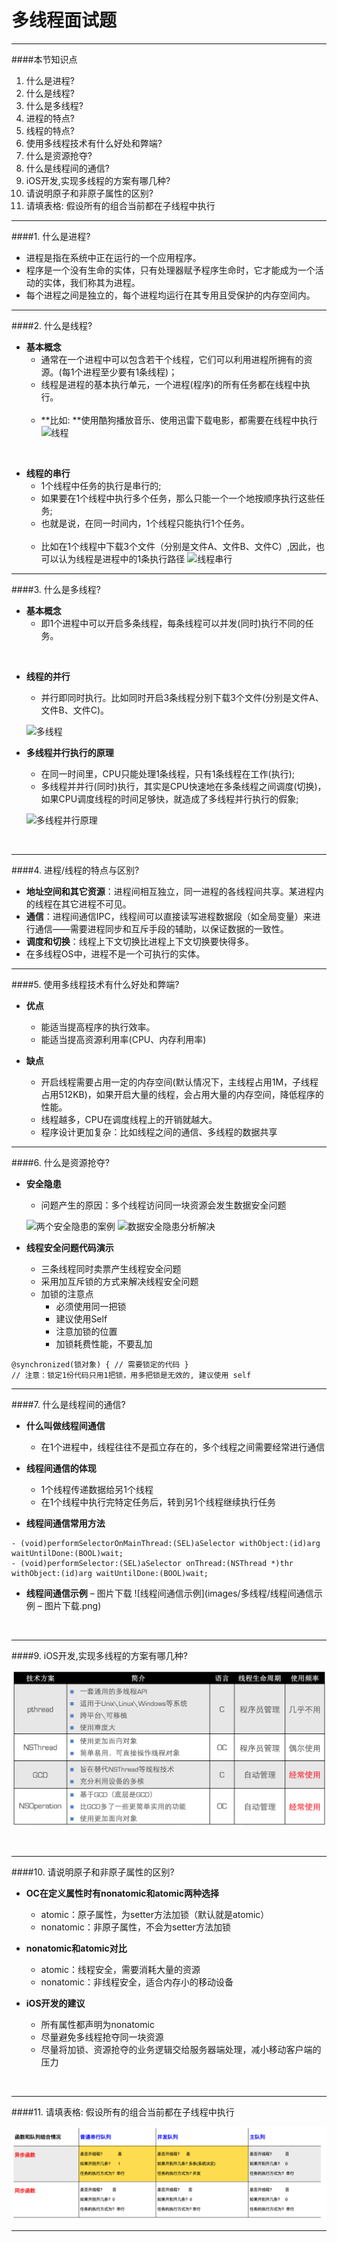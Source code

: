 # 多线程面试题

---

####本节知识点
1. 什么是进程?
2. 什么是线程?
3. 什么是多线程?
4. 进程的特点?
5. 线程的特点?
6. 使用多线程技术有什么好处和弊端?
7. 什么是资源抢夺?
8. 什么是线程间的通信?
9. iOS开发,实现多线程的方案有哪几种?
10. 请说明原子和非原子属性的区别?
11. 请填表格: 假设所有的组合当前都在子线程中执行



---

####1. 什么是进程?

- 进程是指在系统中正在运行的一个应用程序。
- 程序是一个没有生命的实体，只有处理器赋予程序生命时，它才能成为一个活动的实体，我们称其为进程。
- 每个进程之间是独立的，每个进程均运行在其专用且受保护的内存空间内。


--- 

####2. 什么是线程?

- **基本概念**
    - 通常在一个进程中可以包含若干个线程，它们可以利用进程所拥有的资源。(每1个进程至少要有1条线程)；
    - 线程是进程的基本执行单元，一个进程(程序)的所有任务都在线程中执行。
    <br/><br/>
    - **比如: **使用酷狗播放音乐、使用迅雷下载电影，都需要在线程中执行
    ![线程](../images/多线程/线程.png)

<br/>

- **线程的串行**
    - 1个线程中任务的执行是串行的;
    - 如果要在1个线程中执行多个任务，那么只能一个一个地按顺序执行这些任务;
    - 也就是说，在同一时间内，1个线程只能执行1个任务。
    <br/><br/>
    - 比如在1个线程中下载3个文件（分别是文件A、文件B、文件C）,因此，也可以认为线程是进程中的1条执行路径
    ![线程串行](../images/多线程/线程串行.png)

--- 

####3. 什么是多线程?

- **基本概念**
    - 即1个进程中可以开启多条线程，每条线程可以并发(同时)执行不同的任务。

<br/>

- **线程的并行**
    - 并行即同时执行。比如同时开启3条线程分别下载3个文件(分别是文件A、文件B、文件C)。

    ![多线程](../images/多线程/多线程.png)

- **多线程并行执行的原理**
    - 在同一时间里，CPU只能处理1条线程，只有1条线程在工作(执行);
    - 多线程并并行(同时)执行，其实是CPU快速地在多条线程之间调度(切换)，如果CPU调度线程的时间足够快，就造成了多线程并行执行的假象;

    ![多线程并行原理](../images/多线程/多线程并行原理.png)
<br/> 

--- 

####4. 进程/线程的特点与区别?

- **地址空间和其它资源**：进程间相互独立，同一进程的各线程间共享。某进程内的线程在其它进程不可见。
- **通信**：进程间通信IPC，线程间可以直接读写进程数据段（如全局变量）来进行通信——需要进程同步和互斥手段的辅助，以保证数据的一致性。
- **调度和切换**：线程上下文切换比进程上下文切换要快得多。
- 在多线程OS中，进程不是一个可执行的实体。


--- 

####5. 使用多线程技术有什么好处和弊端?

- **优点**
    - 能适当提高程序的执行效率。
    - 能适当提高资源利用率(CPU、内存利用率)


- **缺点**
    - 开启线程需要占用一定的内存空间(默认情况下，主线程占用1M，子线程占用512KB)，如果开启大量的线程，会占用大量的内存空间，降低程序的性能。
    - 线程越多，CPU在调度线程上的开销就越大。
    - 程序设计更加复杂：比如线程之间的通信、多线程的数据共享


--- 


####6. 什么是资源抢夺?


- **安全隐患**
    - 问题产生的原因：多个线程访问同一块资源会发生数据安全问题

    ![两个安全隐患的案例](../images/多线程/两个安全隐患的案例.png)
    ![数据安全隐患分析解决](../images/多线程/数据安全隐患分析解决.png)

- **线程安全问题代码演示**
    - 三条线程同时卖票产生线程安全问题
    - 采用加互斥锁的方式来解决线程安全问题
    - 加锁的注意点
        - 必须使用同一把锁
        - 建议使用Self
        - 注意加锁的位置
        - 加锁耗费性能，不要乱加

```objc
@synchronized(锁对象) { // 需要锁定的代码 }
// 注意：锁定1份代码只用1把锁，用多把锁是无效的, 建议使用 self
```


--- 

####7. 什么是线程间的通信?
- **什么叫做线程间通信**
    - 在1个进程中，线程往往不是孤立存在的，多个线程之间需要经常进行通信


- **线程间通信的体现**
    - 1个线程传递数据给另1个线程
    - 在1个线程中执行完特定任务后，转到另1个线程继续执行任务


- **线程间通信常用方法**

```objc
- (void)performSelectorOnMainThread:(SEL)aSelector withObject:(id)arg waitUntilDone:(BOOL)wait;
- (void)performSelector:(SEL)aSelector onThread:(NSThread *)thr withObject:(id)arg waitUntilDone:(BOOL)wait;
```

- **线程间通信示例** – 图片下载
![线程间通信示例](images/多线程/线程间通信示例 – 图片下载.png)
<br/>

---


####9. iOS开发,实现多线程的方案有哪几种?

![iOS中多线程的实现方案](images/多线程/iOS中多线程的实现方案.png)

<br/> 

--- 

####10. 请说明原子和非原子属性的区别?


- **OC在定义属性时有nonatomic和atomic两种选择**
    - atomic：原子属性，为setter方法加锁（默认就是atomic）
    - nonatomic：非原子属性，不会为setter方法加锁


- **nonatomic和atomic对比**
    - atomic：线程安全，需要消耗大量的资源
    - nonatomic：非线程安全，适合内存小的移动设备


- **iOS开发的建议**
    - 所有属性都声明为nonatomic
    - 尽量避免多线程抢夺同一块资源
    - 尽量将加锁、资源抢夺的业务逻辑交给服务器端处理，减小移动客户端的压力

<br/> 

--- 

####11. 请填表格: 假设所有的组合当前都在子线程中执行


![假设所有的组合当前都在子线程中执行](images/多线程/假设所有的组合当前都在子线程中执行.png)




--- 
<br/> 